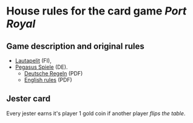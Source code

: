 # House rules for the card game *Port Royal*

## Game description and original rules

* [Lautapelit](https://www.lautapelit.fi/product/21595/port-royal) (FI),
* [Pegasus Spiele](https://pegasusshop.de/Sortiment/Spiele/Familienspiele/166/Port-Royal) (DE).
  * [Deutsche Regeln](https://pegasusshop.de/media/pdf/b3/94/5b/4250231705595_de.pdf) (PDF)
  * [English rules](https://pegasusshop.de/media/pdf/48/8a/c4/4250231705595_gb.pdf) (PDF)


## Jester card

Every jester earns it's player 1 gold coin if another player *flips the table*.

